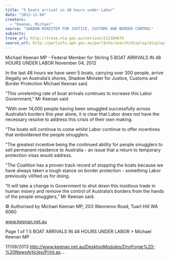 ```yaml
---
title: "5 boats arrival in 48 hours under Labor"
date: "2012-11-04"
creators:
  - "Keenan, Michael"
source: "SHADOW MINISTER FOR JUSTICE, CUSTOMS AND BORDER CONTROL"
subjects:
trove_url: http://trove.nla.gov.au/version/211384679
source_url: http://parlinfo.aph.gov.au/parlInfo/search/display/display.w3p;query=Id%3A%22media/pressrel/2731286%22
---
```


 Michael Keenan MP - Federal Member for  Stirling 5 BOAT ARRIVALS IN 48 HOURS UNDER  LABOR November 04, 2012

 In the last 48 hours we have seen 5 boats, carrying over 300 people, arrive illegally on Australia’s shores, Shadow  Minister for Justice, Customs and Border Protection Michael Keenan said.

 “This unrelenting rate of boat arrivals continues to increase this Labor Government,” Mr Keenan said

 “With over 14,000 people having been smuggled successfully across Australia’s borders this year alone, it is clear that  Labor does not have the necessary resolve to address this crisis of their own making.

 “The boats will continue to come whilst Labor continue to offer incentives that emboldened the people smugglers.

 "The greatest incentive being the continued ability for people smugglers to sell permanent residence to Australia - an  issue that a return to temporary protection visas would address.

 "The Coalition has a proven track record of stopping the boats because we have always taken a tough stance on border  protection - something Labor previously vilified us for doing. 

 “It will take a change in Government to shut down this insidious trade in human misery and remove the control of  Australia’s borders from the hands of the people smugglers,” Mr Keenan said.

 © Authorised by Michael Keenan MP, 203 Wanneroo Road, Tuart Hill WA 6060

 www.keenan.net.au

 Page 1 of 1 5 BOAT ARRIVALS IN 48 HOURS UNDER LABOR > Michael Keenan MP

 17/09/2013 http://www.keenan.net.au/DesktopModules/DnnForge%20-%20NewsArticles/Print.as...

